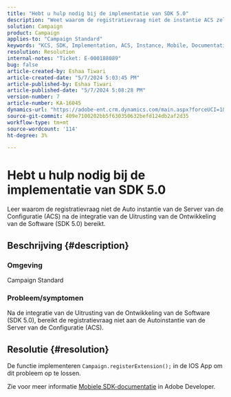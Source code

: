 ```yaml
---
title: "Hebt u hulp nodig bij de implementatie van SDK 5.0"
description: "Weet waarom de registratievraag niet de instantie ACS zelfs na de integratie SDK 5.0 bereikt."
solution: Campaign
product: Campaign
applies-to: "Campaign Standard"
keywords: "KCS, SDK, Implementation, ACS, Instance, Mobile, Documentation, IOS app, Configuration, Registration"
resolution: Resolution
internal-notes: "Ticket: E-000188089"
bug: false
article-created-by: Eshaa Tiwari
article-created-date: "5/7/2024 5:03:45 PM"
article-published-by: Eshaa Tiwari
article-published-date: "5/7/2024 5:08:28 PM"
version-number: 7
article-number: KA-16045
dynamics-url: "https://adobe-ent.crm.dynamics.com/main.aspx?forceUCI=1&pagetype=entityrecord&etn=knowledgearticle&id=3919cbc0-930c-ef11-9f8a-6045bd006793"
source-git-commit: 409e7100202bb5f630350632befd124db2af2d35
workflow-type: tm+mt
source-wordcount: '114'
ht-degree: 3%

---
```


# Hebt u hulp nodig bij de implementatie van SDK 5.0


Leer waarom de registratievraag niet de Auto instantie van de Server van de Configuratie (ACS) na de integratie van de Uitrusting van de Ontwikkeling van de Software (SDK 5.0) bereikt.

## Beschrijving {#description}


### <b>Omgeving</b>

Campaign Standard

### <b>Probleem/symptomen</b>

Na de integratie van de Uitrusting van de Ontwikkeling van de Software (SDK 5.0), bereikt de registratievraag niet aan de Autoinstantie van de Server van de Configuratie (ACS).


## Resolutie {#resolution}


De functie implementeren `Campaign.registerExtension();` in de IOS App om dit probleem op te lossen.

Zie voor meer informatie [Mobiele SDK-documentatie](https://developer.adobe.com/client-sdks/documentation/) in Adobe Developer.
